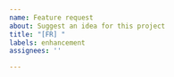 ```yaml
---
name: Feature request
about: Suggest an idea for this project
title: "[FR] "
labels: enhancement
assignees: ''

---
```


<!--- Note: for the time being, it is unlikely that PDF++ supports handwritten annotation. Learn more: https://github.com/RyotaUshio/obsidian-pdf-plus/discussions/42 --->
